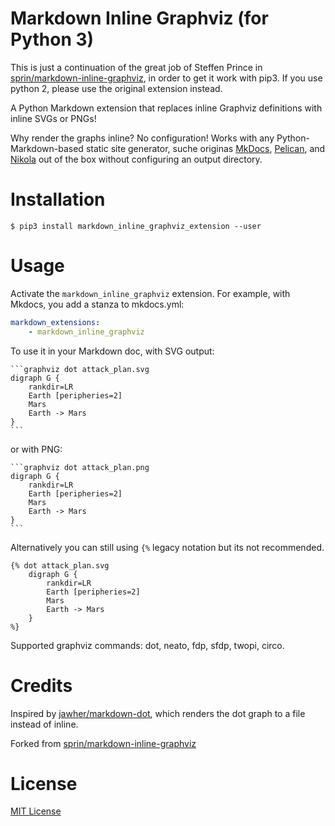 Markdown Inline Graphviz (for Python 3)
=======================================

This is just a continuation of the great job of Steffen Prince in [sprin/markdown-inline-graphviz](https://github.com/sprin/markdown-inline-graphviz), 
in order to get it work with pip3. If you use python 2, please use the original extension instead.

A Python Markdown extension that replaces inline Graphviz definitions with
inline SVGs or PNGs!

Why render the graphs inline? No configuration! Works with any
Python-Markdown-based static site generator, suche originas
[MkDocs](http://www.mkdocs.org/), [Pelican](http://blog.getpelican.com/), and
[Nikola](https://getnikola.com/) out of the box without configuring an output
directory.

# Installation

    $ pip3 install markdown_inline_graphviz_extension --user

# Usage

Activate the `markdown_inline_graphviz` extension. For example, with Mkdocs, you add a
stanza to mkdocs.yml:

```yaml
markdown_extensions:
    - markdown_inline_graphviz
```

To use it in your Markdown doc, with SVG output:

    ```graphviz dot attack_plan.svg
    digraph G {
        rankdir=LR
        Earth [peripheries=2]
        Mars
        Earth -> Mars
    }
    ```

or with PNG:

    ```graphviz dot attack_plan.png
    digraph G {
        rankdir=LR
        Earth [peripheries=2]
        Mars
        Earth -> Mars
    }
    ```

Alternatively you can still using `{%` legacy notation but its not recommended.

```
{% dot attack_plan.svg
    digraph G {
        rankdir=LR
        Earth [peripheries=2]
        Mars
        Earth -> Mars
    }
%}
```

Supported graphviz commands: dot, neato, fdp, sfdp, twopi, circo.

# Credits

Inspired by [jawher/markdown-dot](https://github.com/jawher/markdown-dot),
which renders the dot graph to a file instead of inline.

Forked from [sprin/markdown-inline-graphviz](https://github.com/sprin/markdown-inline-graphviz)


# License

[MIT License](http://www.opensource.org/licenses/mit-license.php)
